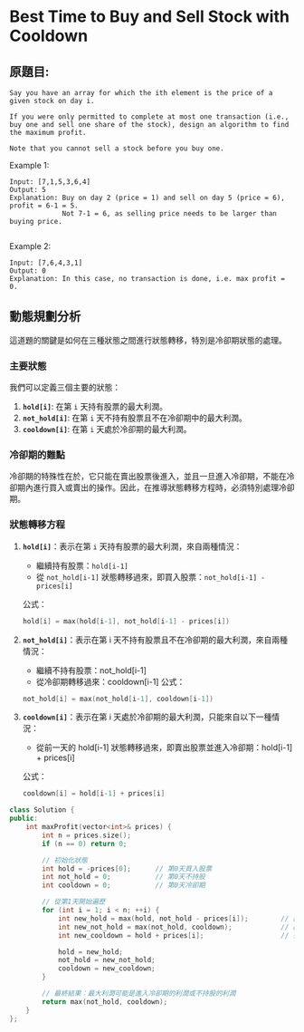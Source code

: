 # Best Time to Buy and Sell Stock with Cooldown


## 原題目:
```
Say you have an array for which the ith element is the price of a given stock on day i.

If you were only permitted to complete at most one transaction (i.e., buy one and sell one share of the stock), design an algorithm to find the maximum profit.

Note that you cannot sell a stock before you buy one.
```
Example 1:
```
Input: [7,1,5,3,6,4]
Output: 5
Explanation: Buy on day 2 (price = 1) and sell on day 5 (price = 6), profit = 6-1 = 5.
             Not 7-1 = 6, as selling price needs to be larger than buying price.
             
```

Example 2:
```
Input: [7,6,4,3,1]
Output: 0
Explanation: In this case, no transaction is done, i.e. max profit = 0.
```
## 動態規劃分析

這道題的關鍵是如何在三種狀態之間進行狀態轉移，特別是冷卻期狀態的處理。


### 主要狀態

我們可以定義三個主要的狀態：

1. **`hold[i]`**: 在第 `i` 天持有股票的最大利潤。
2. **`not_hold[i]`**: 在第 `i` 天不持有股票且不在冷卻期中的最大利潤。
3. **`cooldown[i]`**: 在第 `i` 天處於冷卻期的最大利潤。


### 冷卻期的難點

冷卻期的特殊性在於，它只能在賣出股票後進入，並且一旦進入冷卻期，不能在冷卻期內進行買入或賣出的操作。因此，在推導狀態轉移方程時，必須特別處理冷卻期。

### 狀態轉移方程

1. **`hold[i]`**：表示在第 `i` 天持有股票的最大利潤，來自兩種情況：
   - 繼續持有股票：`hold[i-1]`
   - 從 `not_hold[i-1]` 狀態轉移過來，即買入股票：`not_hold[i-1] - prices[i]`

   公式：
   ```cpp
   hold[i] = max(hold[i-1], not_hold[i-1] - prices[i])
   ```

2. **`not_hold[i]`**：表示在第 i 天不持有股票且不在冷卻期的最大利潤，來自兩種情況：
	- 繼續不持有股票：not_hold[i-1]
	- 從冷卻期轉移過來：cooldown[i-1]
   公式：
   ```cpp
   not_hold[i] = max(not_hold[i-1], cooldown[i-1])

   ```

2. **`cooldown[i]`**：表示在第 i 天處於冷卻期的最大利潤，只能來自以下一種情況：
	- 從前一天的 hold[i-1] 狀態轉移過來，即賣出股票並進入冷卻期：hold[i-1] + prices[i]
	
   公式：
   ```cpp
   cooldown[i] = hold[i-1] + prices[i]


   ```
```cpp
class Solution {
public:
    int maxProfit(vector<int>& prices) {
        int n = prices.size();
        if (n == 0) return 0;

        // 初始化狀態
        int hold = -prices[0];      // 第0天買入股票
        int not_hold = 0;           // 第0天不持股
        int cooldown = 0;           // 第0天冷卻期

        // 從第1天開始遍歷
        for (int i = 1; i < n; ++i) {
            int new_hold = max(hold, not_hold - prices[i]);        // 繼續持有或買入
            int new_not_hold = max(not_hold, cooldown);            // 繼續不持股或從冷卻期轉為不持股
            int new_cooldown = hold + prices[i];                   // 從持股轉到冷卻期

            hold = new_hold;
            not_hold = new_not_hold;
            cooldown = new_cooldown;
        }

        // 最終結果：最大利潤可能是進入冷卻期的利潤或不持股的利潤
        return max(not_hold, cooldown);
    }
};
```



